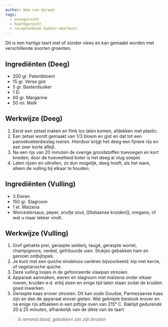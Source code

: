 ```yaml
---
author: Wim van Gerwen
tags:
  - ovengerecht
  - hoofdgerecht
  - receptenboek-bakker-meelmuts
---
```

Dit is een hartige taart met of zonder vlees en kan gemaakt worden met verschillende soorten groenten.

## Ingrediënten (Deeg)

* 200 gr. Patentbloem
* 15 gr. Verse gist
* 5 gr. Basterdsuiker
* 1 Ei
* 60 gr. Margarine
* 50 ml. Melk

## Werkwijze (Deeg)

1.  Eerst een zetsel maken en flink los laten komen, afdekken met plastic.
2.  Een zetsel wordt gemaakt van 1/3 bloem en gist en dat tot een pannekoekenbeslag roeren. Hierdoor krijgt het deeg een fijnere rijs en een zeer korte afbijt.
3.  Na een rijs van 20 minuten de overige grondstoffen toevoegen en kort kneden, door de hoeveelheid boter is het deeg al vlug soepel.
4.  Laten rijzen en uitrollen, zo dun mogelijk, deeg hoeft, als het ware, alleen de vulling bij elkaar te houden.

## Ingrediënten (Vulling)

* 3 Eieren
* 150 gr. Slagroom
* 1 el. Maïzena
* Worcestersaus, peper, snufje zout, [[Italiaanse kruiden]], oregano, of wat u maar lekker vindt.

## Werkwijze (Vulling)

1.  Grof gehakte prei, geraspte selderij, taugé, geraspte wortel, champignons, venkel, gefrituurde uien. Stukjes gebakken ham en gerookt ontbijtspek.
2.  Je kunt met een quiche eindeloos variëren bijvoorbeeld: kip met kerrie, of vegetarische quiche.
3.  Deze vulling losjes in de gefonceerde vlaaipan strooien.
4.  Apparaat aanmaken, eieren en slagroom met maïzena onder elkaar roeren, kruiden e.d. erbij doen en enige tijd laten staan zodat de kruiden goed inwerken.
5.  Geraspte kaas erover strooien. Dit kan oude Goudse, Parmezaanse kaas zijn en dan de apparaat erover gieten. Wat geknipte bieslook erover en na enige rijs afbakken in een pittige oven van 215° C. Baktijd gedurende 20 à 25 minuten, afhankelijk van de dikte van de taart.

> *Is iemand dood, gebakken zijn zijn broden*